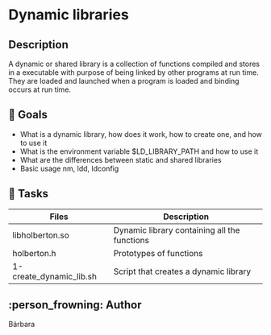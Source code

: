 # Dynamic libraries

## Description

A dynamic or shared library is a collection of functions compiled and stores in a executable with purpose of being linked by other programs at run time. They are loaded and launched when a program is loaded and binding occurs at run time.

## :100: Goals

 - What is a dynamic library, how does it work, how to create one, and how to use it
 - What is the environment variable $LD_LIBRARY_PATH and how to use it
 - What are the differences between static and shared libraries
 - Basic usage nm, ldd, ldconfig


## :file_folder: Tasks

Files | Description
------ | ------
libholberton.so | Dynamic library containing all the functions
holberton.h | Prototypes of functions
1-create_dynamic_lib.sh | Script that creates a dynamic library


## :person_frowning: Author
Bárbara